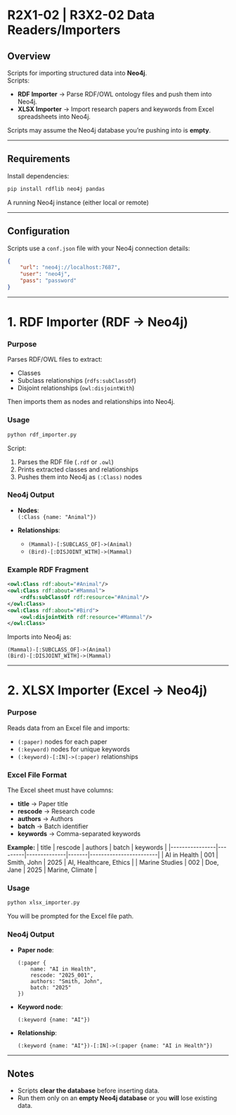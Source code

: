 # R2X1-02 | R3X2-02 Data Readers/Importers

## Overview
Scripts for importing structured data into **Neo4j**.  
Scripts:
- **RDF Importer** → Parse RDF/OWL ontology files and push them into Neo4j.  
- **XLSX Importer** → Import research papers and keywords from Excel spreadsheets into Neo4j.  

Scripts may assume the Neo4j database you’re pushing into is **empty**.

---

## Requirements
Install dependencies:
```bash
pip install rdflib neo4j pandas
```

A running Neo4j instance (either local or remote)

---

## Configuration
Scripts use a `conf.json` file with your Neo4j connection details:

```json
{
    "url": "neo4j://localhost:7687",
    "user": "neo4j",
    "pass": "password"
}
```

---

# 1. RDF Importer (RDF → Neo4j)

### Purpose
Parses RDF/OWL files to extract:
- Classes  
- Subclass relationships (`rdfs:subClassOf`)  
- Disjoint relationships (`owl:disjointWith`)  

Then imports them as nodes and relationships into Neo4j.

### Usage
```bash
python rdf_importer.py
```

Script:
1. Parses the RDF file (`.rdf` or `.owl`)  
2. Prints extracted classes and relationships  
3. Pushes them into Neo4j as `(:Class)` nodes  

### Neo4j Output
- **Nodes**:  
  `(:Class {name: "Animal"})`  

- **Relationships**:  
  - `(Mammal)-[:SUBCLASS_OF]->(Animal)`  
  - `(Bird)-[:DISJOINT_WITH]->(Mammal)`  

### Example RDF Fragment
```xml
<owl:Class rdf:about="#Animal"/>
<owl:Class rdf:about="#Mammal">
    <rdfs:subClassOf rdf:resource="#Animal"/>
</owl:Class>
<owl:Class rdf:about="#Bird">
    <owl:disjointWith rdf:resource="#Mammal"/>
</owl:Class>
```

Imports into Neo4j as:
```
(Mammal)-[:SUBCLASS_OF]->(Animal)
(Bird)-[:DISJOINT_WITH]->(Mammal)
```

---

# 2. XLSX Importer (Excel → Neo4j)

### Purpose
Reads data from an Excel file and imports:
- `(:paper)` nodes for each paper  
- `(:keyword)` nodes for unique keywords  
- `(:keyword)-[:IN]->(:paper)` relationships  

### Excel File Format
The Excel sheet must have columns:
- **title** → Paper title  
- **rescode** → Research code  
- **authors** → Authors  
- **batch** → Batch identifier  
- **keywords** → Comma-separated keywords  

**Example:**
| title          | rescode | authors      | batch | keywords               |
|----------------|---------|--------------|-------|------------------------|
| AI in Health   | 001     | Smith, John  | 2025  | AI, Healthcare, Ethics |
| Marine Studies | 002     | Doe, Jane    | 2025  | Marine, Climate        |

### Usage
```bash
python xlsx_importer.py
```
You will be prompted for the Excel file path.

### Neo4j Output
- **Paper node**:
  ```
  (:paper {
      name: "AI in Health",
      rescode: "2025_001",
      authors: "Smith, John",
      batch: "2025"
  })
  ```

- **Keyword node**:
  ```
  (:keyword {name: "AI"})
  ```

- **Relationship**:
  ```
  (:keyword {name: "AI"})-[:IN]->(:paper {name: "AI in Health"})
  ```

---

## Notes
- Scripts **clear the database** before inserting data.  
- Run them only on an **empty Neo4j database** or you **will** lose existing data.  